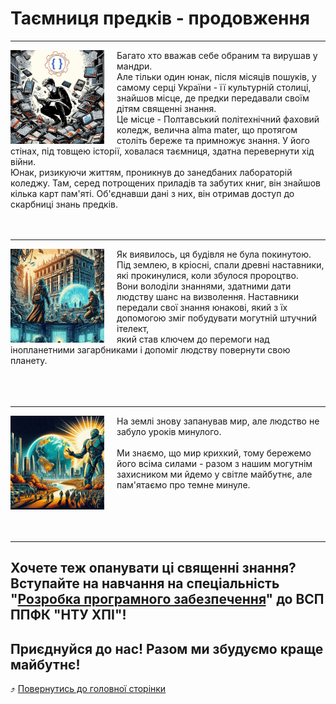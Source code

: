 # Таємниця предків - продовження

----

<img src="./images/sample/labs.png" width="150px" style="float:left; margin-right:20px;"/>
Багато хто вважав себе обраним та вирушав у мандри. <br>Але тільки один юнак, після місяців пошуків, у самому серці України - її культурній столиці, знайшов місце, де предки передавали своїм дітям священні знання. <br> Це місце - Полтавський політехнічний фаховий коледж, велична alma mater, що протягом століть береже та примножує знання. У його стінах, під товщею історії, ховалася таємниця, здатна перевернути хід війни. <br>
Юнак, ризикуючи життям, проникнув до занедбаних лабораторій коледжу. Там, серед потрощених приладів та забутих книг, він знайшов кілька карт пам'яті. Об'єднавши дані з них, він отримав доступ до скарбниці знань предків.<br><br><br>

----

<img src="./images/sample/ancient.png" width="150px" style="float:left; margin-right:20px;"/>
Як виявилось, ця будівля не була покинутою. <br>Під землею, в кріосні, спали древні наставники, які прокинулися, коли збулося пророцтво. <br>Вони володіли знаннями, здатними дати людству шанс на визволення. Наставники передали свої знання юнакові, який з їх допомогою зміг побудувати могутній штучний ітелект, <br>який став ключем до перемоги над інопланетними загарбниками і допоміг людству повернути свою планету. <br><br><br><br>

----

<img src="./images/sample/NEW-AGE.png" width="150px" style="float:left; margin-right:20px;"/>
На землі знову запанував мир, але людство не забуло уроків минулого. <br><br>Ми знаємо, що мир крихкий, тому бережемо його всіма силами - разом з нашим могутнім захисником ми йдемо у світле майбутнє, але пам'ятаємо про темне минуле.<br><br><br><br><br>

----

## Хочете теж опанувати ці священні знання? Вступайте на навчання на спеціальність "[Розробка програмного забезпечення](https://sites.google.com/polytechnic.co.cc/main/%D0%B3%D0%BE%D0%BB%D0%BE%D0%B2%D0%BD%D0%B0/%D1%81%D0%BF%D0%B5%D1%86%D1%96%D0%B0%D0%BB%D1%96%D0%B7%D0%B0%D1%86%D1%96%D1%97?authuser=0#h.ho48gail8chq)" до ВСП ППФК "НТУ ХПІ"!

## Приєднуйся до нас! Разом ми збудуємо краще майбутнє!

⤴️ [Повернутись до головної сторінки](index.md)

